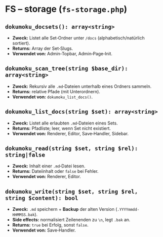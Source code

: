 # FS – storage (`fs-storage.php`)

## `dokumoku_docsets(): array<string>`
- **Zweck:** Listet alle Set‑Ordner unter `/docs` (alphabetisch/natürlich sortiert).  
- **Returns:** Array der Set‑Slugs.  
- **Verwendet von:** Admin‑Topbar, Admin‑Page‑Init.

## `dokumoku_scan_tree(string $base_dir): array<string>`
- **Zweck:** Rekursiv alle `.md`‑Dateien unterhalb eines Ordners sammeln.  
- **Returns:** relative Pfade (mit Unterordnern).  
- **Verwendet von:** `dokumoku_list_docs()`.

## `dokumoku_list_docs(string $set): array<string>`
- **Zweck:** Listet alle erlaubten `.md`‑Dateien eines Sets.  
- **Returns:** Pfadliste; leer, wenn Set nicht existiert.  
- **Verwendet von:** Renderer, Editor, Save‑Handler, Sidebar.

## `dokumoku_read(string $set, string $rel): string|false`
- **Zweck:** Inhalt einer `.md`‑Datei lesen.  
- **Returns:** Dateiinhalt oder `false` bei Fehler.  
- **Verwendet von:** Renderer, Editor.

## `dokumoku_write(string $set, string $rel, string $content): bool`
- **Zweck:** `.md` speichern + **Backup** der alten Version (`.YYYYmmdd-HHMMSS.bak`).  
- **Side effects:** normalisiert Zeilenenden zu `\n`, legt `.bak` an.  
- **Returns:** `true` bei Erfolg, sonst `false`.  
- **Verwendet von:** Save‑Handler.
